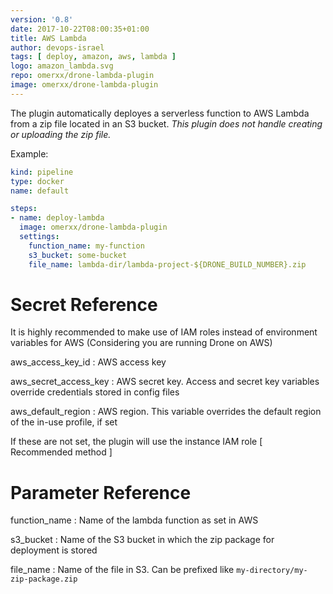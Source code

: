 ```yaml
---
version: '0.8'
date: 2017-10-22T08:00:35+01:00
title: AWS Lambda
author: devops-israel
tags: [ deploy, amazon, aws, lambda ]
logo: amazon_lambda.svg
repo: omerxx/drone-lambda-plugin
image: omerxx/drone-lambda-plugin
---
```


The plugin automatically deployes a serverless function to AWS Lambda from a zip file located in an S3 bucket.  _This plugin does not handle creating or uploading the zip file._ 

Example:

```yaml
kind: pipeline
type: docker
name: default

steps:
- name: deploy-lambda
  image: omerxx/drone-lambda-plugin
  settings:
    function_name: my-function
    s3_bucket: some-bucket
    file_name: lambda-dir/lambda-project-${DRONE_BUILD_NUMBER}.zip
```

# Secret Reference

It is highly recommended to make use of IAM roles instead of environment variables for AWS
(Considering you are running Drone on AWS)

aws_access_key_id
: AWS access key

aws_secret_access_key
: AWS secret key. Access and secret key variables override credentials stored in config files

aws_default_region
: AWS region. This variable overrides the default region of the in-use profile, if set


If these are not set, the plugin will use the instance IAM role [ Recommended method ]

# Parameter Reference

function_name
: Name of the lambda function as set in AWS 

s3_bucket
: Name of the S3 bucket in which the zip package for deployment is stored

file_name
: Name of the file in S3. Can be prefixed like `my-directory/my-zip-package.zip`

